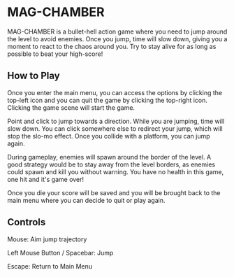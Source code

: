 # MAG-CHAMBER
MAG-CHAMBER is a bullet-hell action game where you need to jump around the level to avoid enemies. Once you jump, time will slow down, giving you a moment to react to the chaos around you. Try to stay alive for as long as possible to beat your high-score!

## How to Play
Once you enter the main menu, you can access the options by clicking the top-left icon and you can quit the game by clicking the top-right icon. Clicking the game scene will start the game.

Point and click to jump towards a direction. While you are jumping, time will slow down. You can click somewhere else to redirect your jump, which will stop the slo-mo effect. Once you collide with a platform, you can jump again.

During gameplay, enemies will spawn around the border of the level. A good strategy would be to stay away from the level borders, as enemies could spawn and kill you without warning. You have no health in this game, one hit and it's game over!

Once you die your score will be saved and you will be brought back to the main menu where you can decide to quit or play again.

## Controls
Mouse: Aim jump trajectory

Left Mouse Button / Spacebar: Jump

Escape: Return to Main Menu

